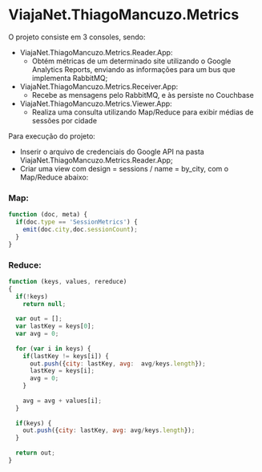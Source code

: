 # ViajaNet.ThiagoMancuzo.Metrics

O projeto consiste em 3 consoles, sendo:
 - ViajaNet.ThiagoMancuzo.Metrics.Reader.App:
   - Obtém métricas de um determinado site utilizando o Google Analytics Reports, enviando as informações para um bus que implementa RabbitMQ;
- ViajaNet.ThiagoMancuzo.Metrics.Receiver.App:
  - Recebe as mensagens pelo RabbitMQ, e às persiste no Couchbase
- ViajaNet.ThiagoMancuzo.Metrics.Viewer.App:
  - Realiza uma consulta utilizando Map/Reduce para exibir médias de sessões por cidade
 
  
Para execução do projeto:
 - Inserir o arquivo de credenciais do Google API na pasta ViajaNet.ThiagoMancuzo.Metrics.Reader.App;
 - Criar uma view com design = sessions / name = by_city, com o Map/Reduce abaixo:
 
### Map:
```javascript
function (doc, meta) {
  if(doc.type == 'SessionMetrics') {
  	emit(doc.city,doc.sessionCount);
  }
}
```

### Reduce:
```javascript
function (keys, values, rereduce)
{
  if(!keys) 
    return null;
  
  var out = []; 
  var lastKey = keys[0];
  var avg = 0;
  
  for (var i in keys) {
    if(lastKey != keys[i]) {
      out.push({city: lastKey, avg:  avg/keys.length});
      lastKey = keys[i];
      avg = 0;
    }
    
    avg = avg + values[i];
  }
  
  if(keys) {
    out.push({city: lastKey, avg: avg/keys.length});
  }
  
  return out;
}
```
